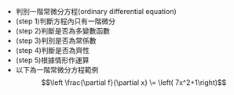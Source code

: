 - 判別一階常微分方程(ordinary differential equation)
- (step 1)判斷方程內只有一階微分
- (step 2)判斷是否為多變數函數
- (step 3)判別是否為常係數
- (step 4)判斷是否為齊性
- (step 5)根據情形作運算
- 以下為一階常微分方程範例
$$\left \frac{\partial f}{\partial x} \= \left( 7x^2+1\right)$$
